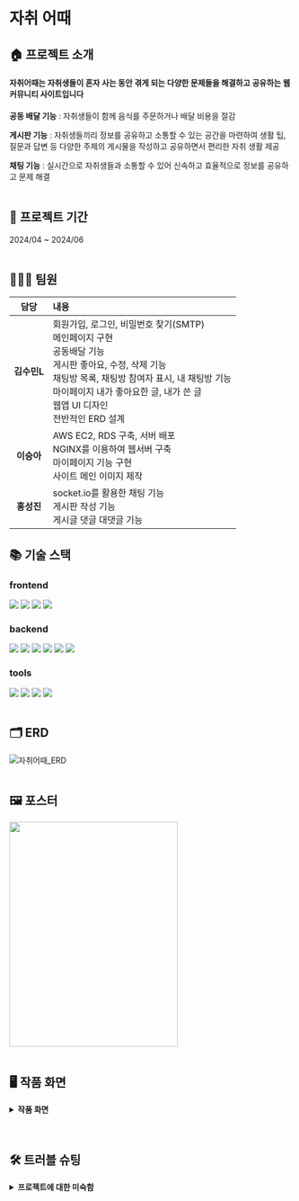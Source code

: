 # 자취 어때

## 🏠 프로젝트 소개
#### 자취어때는 자취생들이 혼자 사는 동안 겪게 되는 다양한 문제들을 해결하고 공유하는 웹 커뮤니티 사이트입니다

**공동 배달 기능** : 자취생들이 함께 음식를 주문하거나 배달 비용을 절감

**게시판 기능** : 자취생들끼리 정보를 공유하고 소통할 수 있는 공간을 마련하여 생활 팁, 질문과 답변 등 다양한 주제의 게시물을 작성하고 공유하면서 편리한 자취 생활 제공

**채팅 기능** : 실시간으로 자취생들과 소통할 수 있어 신속하고 효율적으로 정보를 공유하고 문제 해결
<br></br>
 ## 📆 프로젝트 기간
 2024/04 ~ 2024/06
<br></br>
 ## 👩🏻‍💻 팀원
|담당   |내용   |
|:-------:|:-------|
|**김수민L**|회원가입, 로그인, 비밀번호 찾기(SMTP)<br>메인페이지 구현<br>공동배달 기능<br>게시판 좋아요, 수정, 삭제 기능<br>채팅방 목록, 채팅방 참여자 표시, 내 채팅방 기능<br> 마이페이지 내가 좋아요한 글, 내가 쓴 글 <br> 웹앱 UI 디자인<br> 전반적인 ERD 설계|
|**이승아**|AWS EC2, RDS 구축, 서버 배포 <br> NGINX를 이용하여 웹서버 구축 <br>마이페이지 기능 구현 <br> 사이트 메인 이미지 제작|
|**홍성진**|socket.io를 활용한 채팅 기능<br> 게시판 작성 기능<br> 게시글 댓글 대댓글 기능|


## 📚 기술 스택
 ### frontend
 <img src="https://img.shields.io/badge/react-61DAFB?style=for-the-badge&logo=react&logoColor=black"> <img src="https://img.shields.io/badge/JavaScript-F7DF1E?style=for-the-badge&logo=JavaScript&logoColor=white"> <img src="https://img.shields.io/badge/HTML5-E34F26?style=for-the-badge&logo=HTML5&logoColor=white"> <img src="https://img.shields.io/badge/CSS3-1572B6?style=for-the-badge&logo=CSS3&logoColor=white">

 
 ### backend
 <img src="https://img.shields.io/badge/Node.js-339933?style=for-the-badge&logo=Node.js&logoColor=white"> <img src="https://img.shields.io/badge/MySQL-4479A1?style=for-the-badge&logo=MySQL&logoColor=white"> <img src="https://img.shields.io/badge/nginx-%23009639.svg?style=for-the-badge&logo=nginx&logoColor=white"> <img src="https://img.shields.io/badge/Amazon%20EC2-FF9900?style=for-the-badge&logo=amazon-ec2&logoColor=white"> <img src="https://img.shields.io/badge/Amazon%20S3-569A31?style=for-the-badge&logo=amazon-s3&logoColor=white"> <img src="https://img.shields.io/badge/socket.io-010101?style=for-the-badge&logo=socket.io&logoColor=white">

 ### tools
<img src="https://img.shields.io/badge/Visual Studio Code-007ACC?style=for-the-badge&logo=Visual Studio Code&logoColor=white"/> <img src="https://img.shields.io/badge/Postman-FF6C37?style=for-the-badge&logo=Postman&logoColor=white"/> <img src="https://img.shields.io/badge/MySQL Workbench-66595C?style=for-the-badge&logo=MySQL Workbench&logoColor=white"/> <img src="https://img.shields.io/badge/Kakao API-F8DC75?style=for-the-badge&logo=Kakao API&logoColor=black"/>
<br></br>
## 🗂️ ERD
![자취어때_ERD](https://github.com/soomni01/Jachwi/assets/113577375/86a54951-dc42-4345-b883-8efb3f906fd8)
<br></br>
## 🖼 포스터
<img src="https://github.com/soomni01/Jachwi/assets/113577375/c72691a9-d3a2-4c6f-872c-e5ba8ccd1467" width="300" height="400" />
<br></br>

## 🖥 작품 화면
<details><summary><b>작품 화면</b></summary>
 
#### [로그인]
![Image](https://github.com/user-attachments/assets/3670fcc1-57ce-4f34-8122-b38fb9b34f95)

#### [메인 화면]
![Image](https://github.com/user-attachments/assets/74718723-11bf-4bcd-8d82-433a8d467023)

#### [공동 배달]
![Image](https://github.com/user-attachments/assets/b8a8d65b-0fea-4ad2-bc78-059da0b05e86)

![Image](https://github.com/user-attachments/assets/f4d45323-f291-4883-a477-f6a5cf731bb1)

#### [게시판]
![Image](https://github.com/user-attachments/assets/915d9ea3-4d3c-46ae-af7f-0a5d3c42afb0)

![Image](https://github.com/user-attachments/assets/70c6bfe0-97d3-4e88-a350-c795a649e1e2)

#### [채팅방]
![Image](https://github.com/user-attachments/assets/7cef4f34-cce6-43a7-8178-991ab3121eaa)

#### [앱 화면]
![Image](https://github.com/user-attachments/assets/1e7f39c8-5243-4772-bfde-be6036b8f3a3)</details>
<br></br>
 ## 🛠 트러블 슈팅
<details><summary><b>프로젝트에 대한 미숙함</b></summary>
<b>1. 웹 프로젝트 개념 부족</b><br>
처음 웹 프로젝트를 하다 보니 언어, 작업 환경과 같이 처음 시작부터 고민하는 시간이 꽤 걸렸고 원하는 기능을 직접 코드로 짜는 과정과 frontend와 backend 간의 데이터 흐름을 파악하는데도 시간 소요가 발생함.<br>
  <br>
<b>2. 팀원들 간의 협력 부족</b><br>
  프로젝트를 처음하는 팀원들과 하다보니 개발을 하다가 코딩에 어려움을 느낀 팀원이 생기고 개발 속도 차이로 인한 일정들이 지연되는 상황들이 종종 발생하여 프로젝트에 영향이 있었던 부분이 아쉬웠음.<br>
  <br>
<b>3. 코드에 대한 이해도 부족</b><br>
효율적인 코드를 짜고 싶은데 기능 구현이 우선이다 보니 리팩토링 과정이 이루어질 만한 시간이 없었고 어떤 코드가 효율적인지 몰랐기 때문에 주관적인 생각으로 코드를 짜게된 경우들이 종종 있었음.<br>
  <br>
<b>4. 결과 및 교훈</b><br>
frontend와 backed 간의 데이터 흐름을 파악하는데 도움이 되었지만, 프로젝트 기간에 비해 완성도가 아쉬운 부분이 있었고 팀원들과 좀 더 많은 소통을 하지 못한 것에 대한 전반적인 아쉬움이 있었음.</details>
